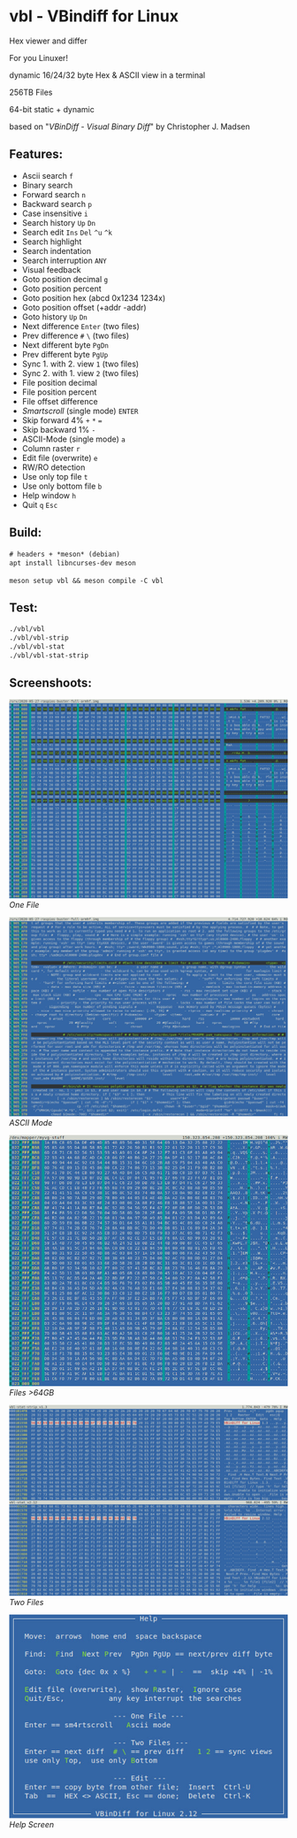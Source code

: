 vbl - VBindiff for Linux
========================

Hex viewer and differ

For you Linuxer!

dynamic 16/24/32 byte Hex & ASCII view in a terminal

256TB Files

64-bit static + dynamic

based on "*VBinDiff - Visual Binary Diff*" by Christopher J. Madsen

Features:
---------

 - Ascii search `f`
 - Binary search
 - Forward search `n`
 - Backward search `p`
 - Case insensitive `i`
 - Search history `Up` `Dn`
 - Search edit `Ins` `Del` `^u` `^k`
 - Search highlight
 - Search indentation
 - Search interruption `ANY`
 - Visual feedback
 - Goto position decimal `g`
 - Goto position percent
 - Goto position hex (abcd 0x1234 1234x)
 - Goto position offset (+addr -addr)
 - Goto history `Up` `Dn`
 - Next difference `Enter` (two files)
 - Prev difference `#` `\` (two files)
 - Next different byte `PgDn`
 - Prev different byte `PgUp`
 - Sync 1. with 2. view `1` (two files)
 - Sync 2. with 1. view `2` (two files)
 - File position decimal
 - File position percent
 - File offset difference
 - _Smartscroll_ (single mode) `ENTER`
 - Skip forward 4% `+` `*` `=`
 - Skip backward 1% `-`
 - ASCII-Mode (single mode) `a`
 - Column raster `r`
 - Edit file (overwrite) `e`
 - RW/RO detection
 - Use only top file `t`
 - Use only bottom file `b`
 - Help window `h`
 - Quit `q` `Esc`

Build:
------

```
# headers + *meson* (debian)
apt install libncurses-dev meson

meson setup vbl && meson compile -C vbl
```

Test:
-----

```
./vbl/vbl
./vbl/vbl-strip
./vbl/vbl-stat
./vbl/vbl-stat-strip
```

Screenshoots:
-------------

![Screenshot](pics/one.jpg)
*One File*

![Screenshot](pics/ascii.jpg)
*ASCII Mode*

![Screenshot](pics/64gb.jpg)
*Files >64GB*

![Screenshot](pics/two.jpg)
*Two Files*

![Screenshot](pics/help.jpg)
*Help Screen*
